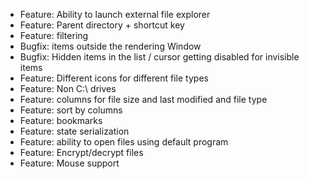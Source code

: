 - Feature: Ability to launch external file explorer
- Feature: Parent directory + shortcut key
- Feature: filtering
- Bugfix: items outside the rendering Window
- Bugfix: Hidden items in the list / cursor getting disabled for invisible items
- Feature: Different icons for different file types
- Feature: Non C:\ drives
- Feature: columns for file size and last modified and file type
- Feature: sort by columns
- Feature: bookmarks
- Feature: state serialization
- Feature: ability to open files using default program
- Feature: Encrypt/decrypt files
- Feature: Mouse support